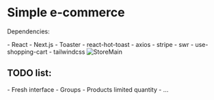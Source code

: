 <h1>Simple e-commerce</h1>

<p>Dependencies:</p>
- React
- Next.js
- Toaster
- react-hot-toast
- axios
- stripe
- swr
- use-shopping-cart
- tailwindcss

<img src="https://imgur.com/a/jRvdl7S" alt="StoreMain"/>


<h2>TODO list:</h2>
- Fresh interface
- Groups
- Products limited quantity
- ...
